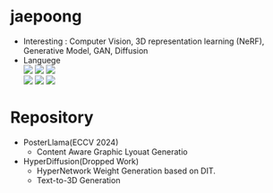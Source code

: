 # jaepoong
- Interesting : Computer Vision, 3D representation learning (NeRF), Generative Model, GAN, Diffusion
- Languege\
<img src="https://img.shields.io/badge/Python-3776AB?style=flat-square&logo=Python&logoColor=white"/>   <img src="https://img.shields.io/badge/Pytorch-EE4C2C?style=flat-square&logo=Pytorch&logoColor=white"/>   <img src="https://img.shields.io/badge/Tensorflow-FF6F00?style=flat-square&logo=Tensorflow&logoColor=white"/> <br/> <img src="https://img.shields.io/badge/scikitlearn-F7931E?style=flat-square&logo=Scikit-learn&logoColor=white"/> <img src="https://img.shields.io/badge/Java-007396?style=flat-square&logo=Java&logoColor=white"/> <img src="https://img.shields.io/badge/C-A8B9CC?style=flat-square&logo=C&logoColor=white"/>
# Repository
* PosterLlama(ECCV 2024)
  * Content Aware Graphic Lyouat Generatio
* HyperDiffusion(Dropped Work)
  * HyperNetwork Weight Generation based on DIT.
  * Text-to-3D Generation
